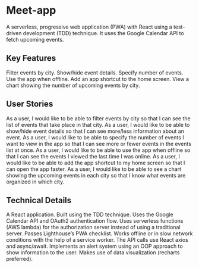 # Meet-app

A serverless, progressive web application (PWA) with React using a test-driven development (TDD) technique. It uses the Google Calendar API to fetch upcoming events.

## Key Features

Filter events by city. Show/hide event details. Specify number of events. Use the app when offline. Add an app shortcut to the home screen. View a chart showing the number of upcoming events by city.

## User Stories

As a user, I would like to be able to filter events by city so that I can see the list of events that take place in that city. As a user, I would like to be able to show/hide event details so that I can see more/less information about an event. As a user, I would like to be able to specify the number of events I want to view in the app so that I can see more or fewer events in the events list at once. As a user, I would like to be able to use the app when offline so that I can see the events I viewed the last time I was online. As a user, I would like to be able to add the app shortcut to my home screen so that I can open the app faster. As a user, I would like to be able to see a chart showing the upcoming events in each city so that I know what events are organized in which city.

## Technical Details

A React application. Built using the TDD technique. Uses the Google Calendar API and OAuth2 authentication flow. Uses serverless functions (AWS lambda) for the authorization server instead of using a traditional server. Passes Lighthouse’s PWA checklist. Works offline or in slow network conditions with the help of a service worker. The API calls use React axios and async/await. Implements an alert system using an OOP approach to show information to the user. Makes use of data visualization (recharts preferred).
